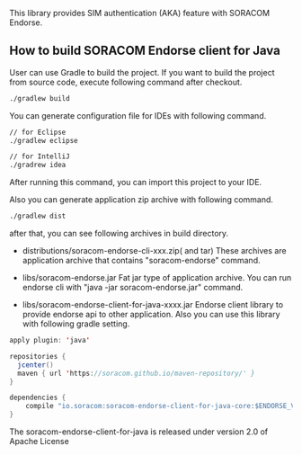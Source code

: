 This library provides SIM authentication (AKA) feature with SORACOM Endorse.

## How to build SORACOM Endorse client for Java
User can use Gradle to build the project. If you want to build the project from source code, execute following command after checkout.
 
```sh
./gradlew build
```

You can generate configuration file for IDEs with following command.

```sh
// for Eclipse
./gradlew eclipse

// for IntelliJ
./gradrew idea
```

After running this command, you can import this project to your IDE.

Also you can generate application zip archive with following command.

```sh
./gradlew dist
```

after that, you can see following archives in build directory.

- distributions/soracom-endorse-cli-xxx.zip( and tar)
These archives are application archive that contains "soracom-endorse" command.

- libs/soracom-endorse.jar
Fat jar type of application archive. You can run endorse cli with "java -jar soracom-endorse.jar" command.

- libs/soracom-endorse-client-for-java-xxxx.jar
Endorse client library to provide endorse api to other application. Also you can use this library with following gradle setting.

```java
apply plugin: 'java'

repositories {
  jcenter()
  maven { url 'https://soracom.github.io/maven-repository/' }
}

dependencies {
    compile "io.soracom:soracom-endorse-client-for-java-core:$ENDORSE_VERSION"
}
```

The soracom-endorse-client-for-java is released under version 2.0 of Apache License
